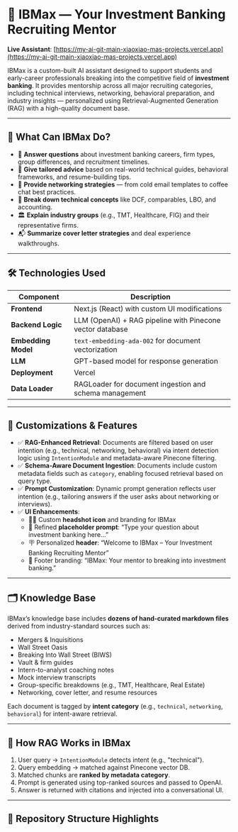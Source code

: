 # 💼 IBMax — Your Investment Banking Recruiting Mentor

**Live Assistant**: [https://my-ai-git-main-xiaoxiao-mas-projects.vercel.app](https://my-ai-git-main-xiaoxiao-mas-projects.vercel.app)

IBMax is a custom-built AI assistant designed to support students and early-career professionals breaking into the competitive field of **investment banking**. It provides mentorship across all major recruiting categories, including technical interviews, networking, behavioral preparation, and industry insights — personalized using Retrieval-Augmented Generation (RAG) with a high-quality document base.

---

## 🧠 What Can IBMax Do?

- 💬 **Answer questions** about investment banking careers, firm types, group differences, and recruitment timelines.
- 📄 **Give tailored advice** based on real-world technical guides, behavioral frameworks, and resume-building tips.
- 🧭 **Provide networking strategies** — from cold email templates to coffee chat best practices.
- 🧩 **Break down technical concepts** like DCF, comparables, LBO, and accounting.
- 🏛️ **Explain industry groups** (e.g., TMT, Healthcare, FIG) and their representative firms.
- 📬 **Summarize cover letter strategies** and deal experience walkthroughs.

---

## 🛠 Technologies Used

| Component | Description |
|----------|-------------|
| **Frontend** | Next.js (React) with custom UI modifications |
| **Backend Logic** | LLM (OpenAI) + RAG pipeline with Pinecone vector database |
| **Embedding Model** | `text-embedding-ada-002` for document vectorization |
| **LLM** | GPT-based model for response generation |
| **Deployment** | Vercel |
| **Data Loader** | RAGLoader for document ingestion and schema management |

---

## 📁 Customizations & Features

- ✅ **RAG-Enhanced Retrieval**: Documents are filtered based on user intention (e.g., technical, networking, behavioral) via intent detection logic using `IntentionModule` and metadata-aware Pinecone filtering.
- ✅ **Schema-Aware Document Ingestion**: Documents include custom metadata fields such as `category`, enabling focused retrieval based on query type.
- ✅ **Prompt Customization**: Dynamic prompt generation reflects user intention (e.g., tailoring answers if the user asks about networking or interviews).
- ✅ **UI Enhancements**:
  - 🧑‍🏫 Custom **headshot icon** and branding for IBMax
  - 📝 Refined **placeholder prompt**: “Type your question about investment banking here...”
  - 🪧 Personalized **header**: “Welcome to IBMax – Your Investment Banking Recruiting Mentor”
  - 📎 Footer branding: “IBMax: Your mentor to breaking into investment banking.”

---

## 🗂 Knowledge Base

IBMax’s knowledge base includes **dozens of hand-curated markdown files** derived from industry-standard sources such as:

- Mergers & Inquisitions
- Wall Street Oasis
- Breaking Into Wall Street (BIWS)
- Vault & firm guides
- Intern-to-analyst coaching notes
- Mock interview transcripts
- Group-specific breakdowns (e.g., TMT, Healthcare, Real Estate)
- Networking, cover letter, and resume resources

Each document is tagged by **intent category** (e.g., `technical`, `networking`, `behavioral`) for intent-aware retrieval.

---

## 🧪 How RAG Works in IBMax

1. User query → `IntentionModule` detects intent (e.g., "technical").
2. Query embedding → matched against Pinecone vector DB.
3. Matched chunks are **ranked by metadata category**.
4. Prompt is generated using top-ranked sources and passed to OpenAI.
5. Answer is returned with citations and injected into a conversational UI.

---

## 📎 Repository Structure Highlights


